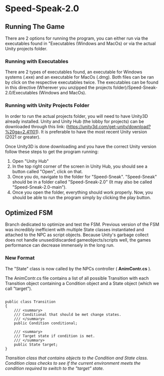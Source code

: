 # Speed-Speak-2.0

## Running The Game
There are 2 options for running the program, you can either run via the executables found in "Executables (Windows and MacOs) or via the actual Unity projects folder.

### Running with Executables
There are 2 types of executables found, an executable for Windows systems (.exe) and an executable for MacOs (.dmg). Both files can be ran by click on the respective executables twice. The executables can be found in this directive (Wherever you unzipped the projects folder)/Speed-Sneak-2.0/Executables (Windows and MacOs).

### Running with Unity Projects Folder
In order to run the actual projects folder, you will need to have Unity3D already installed. Unity and Unity Hub (the lobby for projects) can be downloaded through this link: (https://unity3d.com/get-unity/download?%20ga=2.41101). It is preferable to have the most recent Unity version (2021 or greater).

Once Unity3D is done downloading and you have the correct Unity version follow these steps to get the program running:
1. Open "Unity Hub"
2. In the top right corner of the screen in Unity Hub, you should see a button called "Open", click on that.
3. Once you do, navigate to the folder for "Speed-Sneak". "Speed-Sneak" should be in a folder called "Speed-Sneak-2.0" (It may also be called "Speed-Sneak-2.0-main").
4. Once you open the folder, everything should work properly. Now, you should be able to run the program simply by clicking the play button.


## Optimized FSM
Branch dedicated to optimize and test the FSM.
Previous version of the FSM was incredibly inefficient with multiple State classes instantiated and attached to the NPC as script objects.
Because Unity's garbage collect does not handle unused/discarded gameobjects/scripts well, the games performance can decrease immensely in the long run.

### New Format
The "State" class is now called by the NPCs controller ( **AnimContr.cs** ).

The AnimContr.cs file contains a list of all possible Transition with each Transition object containing a Condition object and a State object (which we call "target").

```

public class Transition
{
    /// <summary>
    /// Conditional that should be met change states.
    /// </summary>
    public Condition conditional;

    /// <summary>
    /// Target state if condition is met.
    /// </summary>
    public State target;
}

```
*Transition class that contains objects to the Condition and State class. Condition class checks to see if the current environment meets the condition required to switch to the "target" state.*
